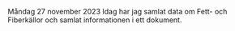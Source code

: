Måndag 27 november 2023
Idag har jag samlat data om Fett- och Fiberkällor och samlat informationen i ett dokument.
